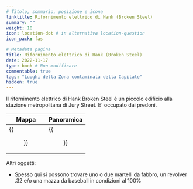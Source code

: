 ```yaml
---
# Titolo, sommario, posizione e icona
linktitle: Rifornimento elettrico di Hank (Broken Steel)
summary: ""
weight: 10
icon: location-dot # in alternativa location-question
icon_pack: fas

# Metadata pagina
title: Rifornimento elettrico di Hank (Broken Steel)
date: 2022-11-17
type: book # Non modificare
commentable: true
tags: "Luoghi della Zona contaminata della Capitale"
hidden: true
---
```




Il rifornimento elettrico di Hank Broken Steel è un piccolo edificio alla stazione metropolitana di Jury Street. E' occupato dai predoni.


| Mappa                                      | Panoramica                                      |
| ------------------------------------------ | ----------------------------------------------- |
| {{<figure src="Jury_Street_MS_loc.webp">}} | {{<figure src="Hanks_Electrical_Supply.webp">}} |



Altri oggetti:
- Spesso qui si possono trovare uno o due martelli da fabbro, un revolver .32 e/o una mazza da baseball in condizioni al 100%

